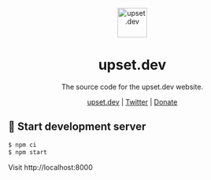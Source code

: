 <p align="center">
  <a href="https://upset.dev">
    <img src="https://cdn.statically.io/avatar/shape=circle/FA" alt="upset.dev" height="60"/>
  </a>
</p>

<h1 align="center">upset.dev</h1>

<p align="center">The source code for the upset.dev website.</p>

<p align="center">
  <a href="https://upset.dev">upset.dev</a> |
  <a href="https://twitter.com/fransallen">Twitter</a> |
  <a href="https://www.patreon.com/fransallen">Donate</a>
</p>

## :construction_worker: Start development server

```bash
$ npm ci
$ npm start
```

Visit http://localhost:8000
